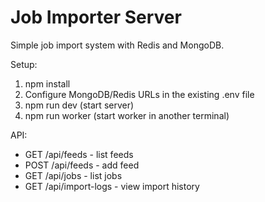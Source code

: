 # Job Importer Server

Simple job import system with Redis and MongoDB.

Setup:
1. npm install
2. Configure MongoDB/Redis URLs in the existing .env file
3. npm run dev (start server)
4. npm run worker (start worker in another terminal)

API:
- GET /api/feeds - list feeds
- POST /api/feeds - add feed
- GET /api/jobs - list jobs
- GET /api/import-logs - view import history 